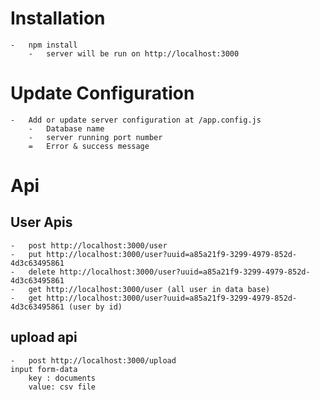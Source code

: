# Installation
    -   npm install
        -   server will be run on http://localhost:3000
# Update Configuration
    -   Add or update server configuration at /app.config.js
        -   Database name
        -   server running port number
        =   Error & success message
# Api
## User Apis
    -   post http://localhost:3000/user
    -   put http://localhost:3000/user?uuid=a85a21f9-3299-4979-852d-4d3c63495861
    -   delete http://localhost:3000/user?uuid=a85a21f9-3299-4979-852d-4d3c63495861
    -   get http://localhost:3000/user (all user in data base)
    -   get http://localhost:3000/user?uuid=a85a21f9-3299-4979-852d-4d3c63495861 (user by id)

## upload api
    -   post http://localhost:3000/upload
    input form-data
        key : documents
        value: csv file